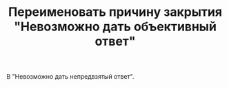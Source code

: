﻿---
title: "Переименовать причину закрытия &quot;Невозможно дать объективный ответ&quot;"
se.owner.user_id: 199733
se.owner.display_name: "edem"
se.owner.link: "https://ru.meta.stackoverflow.com/users/199733/edem"
se.link: "https://ru.meta.stackoverflow.com/questions/10051/%d0%9f%d0%b5%d1%80%d0%b5%d0%b8%d0%bc%d0%b5%d0%bd%d0%be%d0%b2%d0%b0%d1%82%d1%8c-%d0%bf%d1%80%d0%b8%d1%87%d0%b8%d0%bd%d1%83-%d0%b7%d0%b0%d0%ba%d1%80%d1%8b%d1%82%d0%b8%d1%8f-%d0%9d%d0%b5%d0%b2%d0%be%d0%b7%d0%bc%d0%be%d0%b6%d0%bd%d0%be-%d0%b4%d0%b0%d1%82%d1%8c-%d0%be%d0%b1%d1%8a%d0%b5%d0%ba%d1%82%d0%b8%d0%b2%d0%bd%d1%8b%d0%b9-%d0%be%d1%82%d0%b2%d0%b5%d1%82"
se.question_id: 10051
se.post_type: question
se.score: -8
---
<p>В "Невозможно дать непредвзятый ответ".</p>
